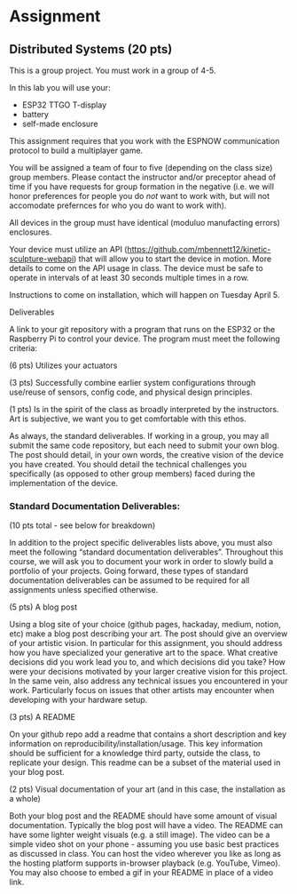 # Assignment

## Distributed Systems (20 pts)

This is a group project. You must work in a group of 4-5.

In this lab you will use your:

- ESP32 TTGO T-display
- battery
- self-made enclosure

This assignment requires that you work with the ESPNOW communication protocol to build a multiplayer game.  

You will be assigned a team of four to five (depending on the class size) group members. Please contact the instructor and/or preceptor ahead of time if you have requests for group formation in the negative (i.e. we will honor preferences for people you do *not* want to work with, but will not accomodate prefernces for who you do want to work with).

All devices in the group must have identical (moduluo manufacting errors) enclosures.

Your device must utilize an API (https://github.com/mbennett12/kinetic-sculpture-webapi) that will allow you to start the device in motion. More details to come on the API usage in class. The device must be safe to operate in intervals of at least 30 seconds multiple times in a row.

Instructions to come on installation, which will happen on Tuesday April 5. 

Deliverables

A link to your git repository with a program that runs on the ESP32 or the Raspberry Pi to control your device. The program must meet the following criteria:

(6 pts) Utilizes your actuators

(3 pts) Successfully combine earlier system configurations through use/reuse of sensors, config code, and physical design principles.

(1 pts) Is in the spirit of the class as broadly interpreted by the instructors. Art is subjective, we want you to get comfortable with this ethos.

As always, the standard deliverables. If working in a group, you may all submit the same code repository, but each need to submit your own blog. The post should detail, in your own words, the creative vision of the device you have created. You should detail the technical challenges you specifically (as opposed to other group members) faced during the implementation of the device.

### Standard Documentation Deliverables:

(10 pts total - see below for breakdown)

In addition to the project specific deliverables lists above, you must also meet the following “standard documentation deliverables”. Throughout this course, we will ask you to document your work in order to slowly build a portfolio of your projects. Going forward, these types of standard documentation deliverables can be assumed to be required for all assignments unless specified otherwise.

(5 pts) A blog post

Using a blog site of your choice (github pages, hackaday, medium, notion, etc) make a blog post describing your art. The post should give an overview of your artistic vision. In particular for this assignment, you should address how you have specialized your generative art to the space. What creative decisions did you work lead you to, and which decisions did you take? How were your decisions motivated by your larger creative vision for this project. In the same vein, also address any technical issues you encountered in your work. Particularly focus on issues that other artists may encounter when developing with your hardware setup.

(3 pts) A README

On your github repo add a readme that contains a short description and key information on reproducibility/installation/usage. This key information should be sufficient for a knowledge third party, outside the class, to replicate your design. This readme can be a subset of the material used in your blog post.

(2 pts) Visual documentation of your art (and in this case, the installation as a whole)

Both your blog post and the README should have some amount of visual documentation.
Typically the blog post will have a video. 
The README can have some lighter weight visuals (e.g. a still image).
The video can be a simple video shot on your phone - assuming you use basic best practices as discussed in class. You can host the video wherever you like as long as the hosting platform supports in-browser playback (e.g. YouTube, Vimeo). You may also choose to embed a gif in your README in place of a video link.

